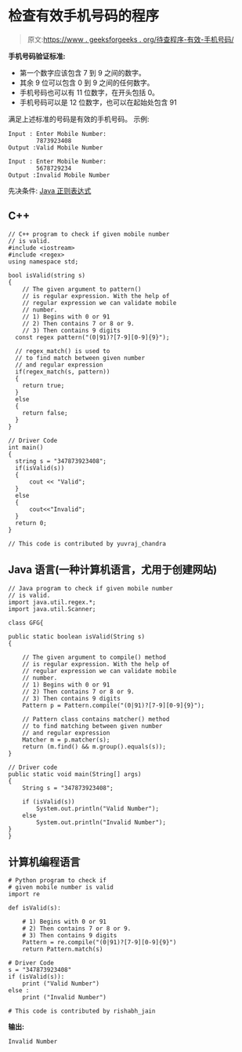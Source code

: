 # 检查有效手机号码的程序

> 原文:[https://www . geeksforgeeks . org/待查程序-有效-手机号码/](https://www.geeksforgeeks.org/program-to-check-valid-mobile-number/)

**手机号码验证标准:**

*   第一个数字应该包含 7 到 9 之间的数字。
*   其余 9 位可以包含 0 到 9 之间的任何数字。
*   手机号码也可以有 11 位数字，在开头包括 0。
*   手机号码可以是 12 位数字，也可以在起始处包含 91

满足上述标准的号码是有效的手机号码。
示例:

```
Input : Enter Mobile Number:
        7873923408
Output :Valid Mobile Number

Input : Enter Mobile Number:
        5678729234
Output :Invalid Mobile Number
```

先决条件: [Java 正则表达式](https://www.geeksforgeeks.org/regular-expressions-in-java/)

## C++

```
// C++ program to check if given mobile number
// is valid.
#include <iostream>
#include <regex>
using namespace std;

bool isValid(string s)
{
    // The given argument to pattern()
    // is regular expression. With the help of
    // regular expression we can validate mobile
    // number.
    // 1) Begins with 0 or 91
    // 2) Then contains 7 or 8 or 9.
    // 3) Then contains 9 digits
  const regex pattern("(0|91)?[7-9][0-9]{9}");

  // regex_match() is used to
  // to find match between given number
  // and regular expression
  if(regex_match(s, pattern))
  {
    return true;
  }
  else
  {
    return false;
  }
}

// Driver Code
int main()
{
  string s = "347873923408";
  if(isValid(s))
  {
      cout << "Valid";
  }
  else
  {
      cout<<"Invalid";
  }
  return 0;
}

// This code is contributed by yuvraj_chandra
```

## Java 语言(一种计算机语言，尤用于创建网站)

```
// Java program to check if given mobile number
// is valid.
import java.util.regex.*;
import java.util.Scanner;

class GFG{

public static boolean isValid(String s)
{

    // The given argument to compile() method 
    // is regular expression. With the help of 
    // regular expression we can validate mobile
    // number. 
    // 1) Begins with 0 or 91
    // 2) Then contains 7 or 8 or 9.
    // 3) Then contains 9 digits
    Pattern p = Pattern.compile("(0|91)?[7-9][0-9]{9}");

    // Pattern class contains matcher() method
    // to find matching between given number 
    // and regular expression
    Matcher m = p.matcher(s);
    return (m.find() && m.group().equals(s));
}

// Driver code
public static void main(String[] args)
{
    String s = "347873923408";

    if (isValid(s)) 
        System.out.println("Valid Number");     
    else
        System.out.println("Invalid Number");     
}
}
```

## 计算机编程语言

```
# Python program to check if 
# given mobile number is valid
import re

def isValid(s):

    # 1) Begins with 0 or 91
    # 2) Then contains 7 or 8 or 9.
    # 3) Then contains 9 digits
    Pattern = re.compile("(0|91)?[7-9][0-9]{9}")
    return Pattern.match(s)

# Driver Code
s = "347873923408"
if (isValid(s)): 
    print ("Valid Number")     
else :
    print ("Invalid Number") 

# This code is contributed by rishabh_jain 
```

**输出:**

```
Invalid Number
```